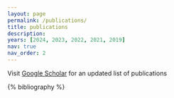 ```yaml
---
layout: page
permalink: /publications/
title: publications
description: 
years: [2024, 2023, 2022, 2021, 2019]
nav: true
nav_order: 2
---
```

Visit [Google Scholar](https://scholar.google.com/citations?hl=en&user=GdK0RqkAAAAJ&view_op=list_works&sortby=pubdate) for an updated list of publications

<!-- _pages/publications.md -->
<div class="publications">

{% bibliography %}

</div>
